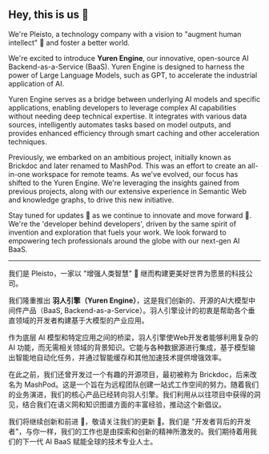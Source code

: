 ## Hey, this is us 👋

We're Pleisto, a technology company with a vision to "augment human intellect" 🧠 and foster a better world.

We're excited to introduce **Yuren Engine**, our innovative, open-source AI Backend-as-a-Service (BaaS). Yuren Engine is designed to harness the power of Large Language Models, such as GPT, to accelerate the industrial application of AI.

Yuren Engine serves as a bridge between underlying AI models and specific applications, enabling developers to leverage complex AI capabilities without needing deep technical expertise. It integrates with various data sources, intelligently automates tasks based on model outputs, and provides enhanced efficiency through smart caching and other acceleration techniques.

Previously, we embarked on an ambitious project, initially known as Brickdoc and later renamed to MashPod. This was an effort to create an all-in-one workspace for remote teams. As we've evolved, our focus has shifted to the Yuren Engine. We're leveraging the insights gained from previous projects, along with our extensive experience in Semantic Web and knowledge graphs, to drive this new initiative.

Stay tuned for updates 📢 as we continue to innovate and move forward 🚀. We're the 'developer behind developers', driven by the same spirit of invention and exploration that fuels your work. We look forward to empowering tech professionals around the globe with our next-gen AI BaaS.

---

我们是 Pleisto，一家以 "增强人类智慧" 🧠 继而构建更美好世界为愿景的科技公司。

我们隆重推出 **羽人引擎（Yuren Engine）**，这是我们创新的、开源的AI大模型中间件产品（BaaS, Backend-as-a-Service）。羽人引擎设计的初衷是帮助各个垂直领域的开发者构建基于大模型的产业应用。

作为底层 AI 模型和特定应用之间的桥梁，羽人引擎使Web开发者能够利用复杂的 AI 功能，而无需相关领域的背景知识。它能与各种数据源进行集成，基于模型输出智能地自动化任务，并通过智能缓存和其他加速技术提供增强效率。

在此之前，我们还曾开发过一个有趣的开源项目，最初被称为 Brickdoc，后来改名为 MashPod。这是一个旨在为远程团队创建一站式工作空间的努力。随着我们的业务演进，我们的核心产品已经转向羽人引擎。我们利用从以往项目中获得的洞见，结合我们在语义网和知识图谱方面的丰富经验，推动这个新倡议。

我们将继续创新和前进 🚀，敬请关注我们的更新 📢。我们是 "开发者背后的开发者"，与你一样，我们的工作也是由探索和创新的精神所激发的。我们期待着用我们的下一代 AI BaaS 赋能全球的技术专业人士。

